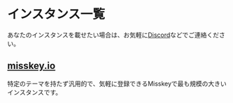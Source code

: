 # インスタンス一覧
あなたのインスタンスを載せたい場合は、お気軽に[Discord](https://discord.gg/Wp8gVStHW3)などでご連絡ください。

## [misskey.io](https://misskey.io/)
特定のテーマを持たず汎用的で、気軽に登録できるMisskeyで最も規模の大きいインスタンスです。
